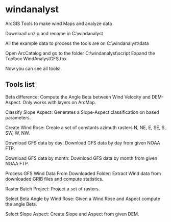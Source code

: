 # windanalyst
ArcGIS Tools to make wind Maps and analyze data

Download unzip and rename in C:\windanalyst

All the example data to process the tools are on C:\windanalyst\data

Open ArcCatalog and go to the folder C:\windanalyst\script
Expand the Toolbox WindAnalystGFS.tbx

Now you can see all tools!.



## Tools list

Beta difference: Compute the Angle Beta between Wind Velocity and DEM-Aspect. Only works with layers on ArcMap.

Classify Slope Aspect: Generates a Slope-Aspect classification on based parameters.

Create Wind Rose: Create a set of constants azimuth rasters N, NE, E, SE, S, SW, W, NW.

Download GFS data by day: Download GFS data by day from given NOAA FTP.

Download GFS data by month: Download GFS data by month from given NOAA FTP.

Process GFS Wind Data From Downloaded Folder: Extract Wind data from downloaded GRIB files and compute statistics.

Raster Batch Project: Project a set of rasters.

Select Beta Angle by Wind Rose: Given a Wind Rose and Aspect compute the angle Beta.

Select Slope Aspect: Create Slope and Aspect from given DEM.

 



